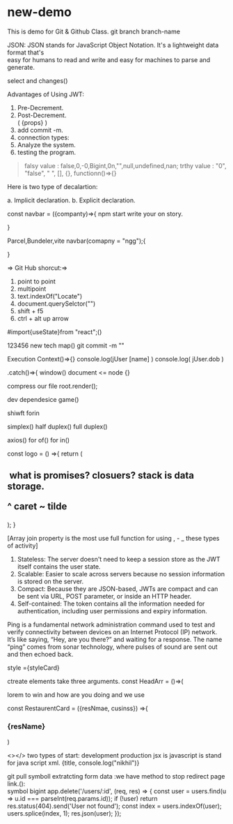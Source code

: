 # new-demo
This is demo for Git &amp; Github Class.
git branch branch-name
      
JSON: JSON stands for JavaScript Object Notation. It's a lightweight data format that's   
easy for humans to read and write and easy for machines to parse and generate.          
                 
select and changes()                                     
                                                
Advantages of Using JWT:                                                                                                         
                                                                                                      
1. Pre-Decrement.                                                                                                                       
2. Post-Decrement.                                                                                                                   
   ( {props} )                                                                                                       
1. add commit -m.                                                                                                   
2. connection types:                                                                                                               
3. Analyze the system.                                                      
4. testing the program.           
     
> falsy value : false,0,-0,Bigint,0n,"",null,undefined,nan;
> trthy value : "0", "false", " ", [], {}, functionn()=>{}

Here is two type of decalartion:   

a. Implicit declaration.
b. Explicit declaration.  

const navbar = ({companty)=>{
 npm start
 write your on story.
 
}

Parcel,Bundeler,vite
navbar(comapny = "ngg");{

}

  => Git Hub shorcut:=>
1. point to point
2. multipoint
3. text.indexOf("Locate")
4. document.querySelctor("")
5. shift + f5
6. ctrl + alt up arrow

#import{useState}from "react";()


123456 new tech map()
git commit -m ""

Execution Context()=>{}
console.log(jUser [name] )
console.log( jUser.dob )

.catch()=>{
window()
document <= node {}

compress our file
root.render(<JsxHead />);

dev dependesice
game()

shiwft
forin

simplex()
half duplex()
full duplex()

axios()
for of()
for in()

const logo = () =>{
  return (
  <h2>
  <img alt ="" src="" className = ""/>
  <restaurentCard key ={index} ; 
  import {useState} from "react";
     )
  }

   what is promises?
   closuers?
   stack is data storage.
 
   ^ caret
   ~ tilde
</h2>
 );
}

[Array join property is the most use full function for using , - _ these types of activity]

1. Stateless: The server doesn't need to keep a session store as the JWT itself contains the user state.
2. Scalable: Easier to scale across servers because no session information is stored on the server.
3. Compact: Because they are JSON-based, JWTs are compact and can be sent via URL, POST parameter, or inside an HTTP header.
4. Self-contained: The token contains all the information needed for authentication, including user permissions and expiry information.

Ping is a fundamental network administration command used to test and verify connectivity between devices on an Internet Protocol (IP) network.
It’s like saying, “Hey, are you there?” and waiting for a response.
The name “ping” comes from sonar technology, where pulses of sound are sent out and then echoed back.

style ={styleCard}

ctreate elements take three arguments.
const HeadArr = ()=>(
<p> lorem to win and how  are you doing and we use </p>
</Title>
<Title></Title>
const RestaurentCard = ({resNmae, cusinss}) =>{
<h3>{resName}</h3>
<Restaurent res-add ="Bhilai"
   cusins ="pizza, burger"/>

)

<></>
two types of start:
development
production
jsx is javascript is stand for java script xml.
{title, console.log("nikhil")}

git pull
symboll
extratcting form data :we have method to stop redirect page link.():  
symbol
bigint
app.delete('/users/:id', (req, res) => {
  const user = users.find(u => u.id === parseInt(req.params.id));
  if (!user) return res.status(404).send('User not found');
  const index = users.indexOf(user);
  users.splice(index, 1);
  res.json(user);
});

